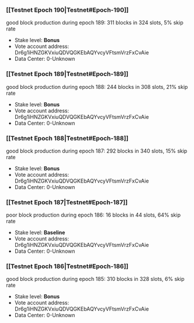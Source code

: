 ### [[Testnet Epoch 190|Testnet#Epoch-190]]
good block production during epoch 189: 311 blocks in 324 slots, 5% skip rate
* Stake level: **Bonus** 
* Vote account address: Dr6g1iHNZGKVxiuQDVQGKEbAQYvcyVFtsmVrzFxCvAie
* Data Center: 0-Unknown
### [[Testnet Epoch 189|Testnet#Epoch-189]]
good block production during epoch 188: 244 blocks in 308 slots, 21% skip rate
* Stake level: **Bonus** 
* Vote account address: Dr6g1iHNZGKVxiuQDVQGKEbAQYvcyVFtsmVrzFxCvAie
* Data Center: 0-Unknown
### [[Testnet Epoch 188|Testnet#Epoch-188]]
good block production during epoch 187: 292 blocks in 340 slots, 15% skip rate
* Stake level: **Bonus** 
* Vote account address: Dr6g1iHNZGKVxiuQDVQGKEbAQYvcyVFtsmVrzFxCvAie
* Data Center: 0-Unknown
### [[Testnet Epoch 187|Testnet#Epoch-187]]
poor block production during epoch 186: 16 blocks in 44 slots, 64% skip rate 
* Stake level: **Baseline** 
* Vote account address: Dr6g1iHNZGKVxiuQDVQGKEbAQYvcyVFtsmVrzFxCvAie
* Data Center: 0-Unknown
### [[Testnet Epoch 186|Testnet#Epoch-186]]
good block production during epoch 185: 310 blocks in 328 slots, 6% skip rate
* Stake level: **Bonus** 
* Vote account address: Dr6g1iHNZGKVxiuQDVQGKEbAQYvcyVFtsmVrzFxCvAie
* Data Center: 0-Unknown